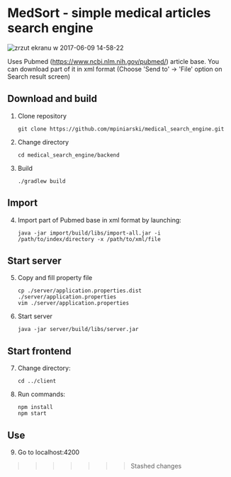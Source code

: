# MedSort - simple medical articles search engine

![zrzut ekranu w 2017-06-09 14-58-22](https://user-images.githubusercontent.com/12546644/26976542-85f6cd74-4d24-11e7-93c0-78c758afdf5a.png)

Uses Pubmed (https://www.ncbi.nlm.nih.gov/pubmed/) article base. You can download part of it in xml format (Choose 'Send to' -> 'File' option on Search result screen)

## Download and build ##
1. Clone repository

    ```
    git clone https://github.com/mpiniarski/medical_search_engine.git
    ```
2. Change directory

    ```
    cd medical_search_engine/backend
    ```
3. Build 

    ```
    ./gradlew build
    ```

## Import ##
4. Import part of Pubmed base in xml format by launching:

    ```
    java -jar import/build/libs/import-all.jar -i /path/to/index/directory -x /path/to/xml/file
    ```

## Start server ##
5. Copy and fill property file

    ```
    cp ./server/application.properties.dist ./server/application.properties
    vim ./server/application.properties
    ```

6. Start server 

    ```
    java -jar server/build/libs/server.jar
    
    ```

## Start frontend ##
7. Change directory:
    ```
    cd ../client
    ```
8. Run commands:
    ```
    npm install
    npm start
    ```
## Use ##
9. Go to localhost:4200

>>>>>>> Stashed changes
